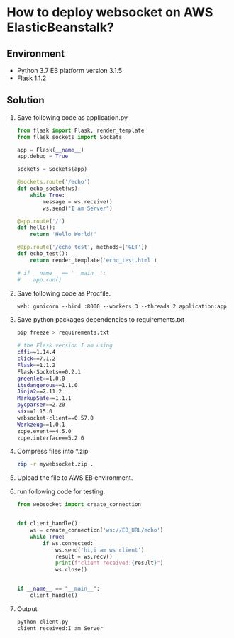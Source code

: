 # How to deploy websocket on AWS ElasticBeanstalk?

## Environment

- Python 3.7 EB platform version 3.1.5
- Flask 1.1.2

## Solution

1. Save following code as application.py

    ```python
    from flask import Flask, render_template
    from flask_sockets import Sockets

    app = Flask(__name__)
    app.debug = True

    sockets = Sockets(app)

    @sockets.route('/echo')
    def echo_socket(ws):
        while True:
            message = ws.receive()
            ws.send("I am Server")

    @app.route('/')
    def hello():
        return 'Hello World!'

    @app.route('/echo_test', methods=['GET'])
    def echo_test():
        return render_template('echo_test.html')

    # if __name__ == '__main__':
    #    app.run()
    ```

2. Save following code as Procfile.

    ```txt
    web: gunicorn --bind :8000 --workers 3 --threads 2 application:app -k flask_sockets.worker
    ```

3. Save python packages dependencies to requirements.txt

    ```bash
    pip freeze > requirements.txt

    # the Flask version I am using
    cffi==1.14.4
    click==7.1.2
    Flask==1.1.2
    Flask-Sockets==0.2.1
    greenlet==1.0.0
    itsdangerous==1.1.0
    Jinja2==2.11.2
    MarkupSafe==1.1.1
    pycparser==2.20
    six==1.15.0
    websocket-client==0.57.0
    Werkzeug==1.0.1
    zope.event==4.5.0
    zope.interface==5.2.0
    ```

4. Compress files into *.zip

    ```bash
    zip -r mywebsocket.zip .
    ```

5. Upload the file to AWS EB environment.

6. run following code for testing.

    ```python
    from websocket import create_connection


    def client_handle():
        ws = create_connection('ws://EB_URL/echo')
        while True:
            if ws.connected:
                ws.send('hi,i am ws client')
                result = ws.recv()
                print(f"client received:{result}")
                ws.close()


    if __name__ == "__main__":
        client_handle()
    ```

7. Output

    ```bash
    python client.py
    client received:I am Server
    ```
